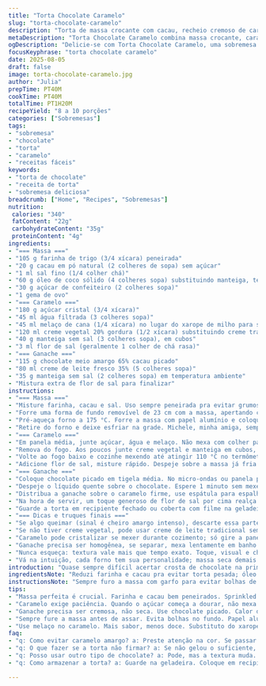 ```yaml
---
title: "Torta Chocolate Caramelo"
slug: "torta-chocolate-caramelo"
description: "Torta de massa crocante com cacau, recheio cremoso de caramelo salgado e cobertura de ganache de chocolate 65%. Alterações para reduzir açúcar, substituir manteiga por óleo de coco na crosta e creme de leite vegetal no caramelo. Técnica envolve cozimento do caramelo até ponto firme, cuidado para não queimar o chocolate na ganache e evitar excesso de farinha na massa. Serve bem de 8 a 10 pessoas, ideal para quem curte doce com toque de sal e textura contrastante. Receita prática para amantes de sobremesa sofisticada e toque caseiro."
metaDescription: "Torta Chocolate Caramelo combina massa crocante, caramelo salgado e ganache 65%. A sobremesa perfeita pra quem adora doce equilibrado."
ogDescription: "Delicie-se com Torta Chocolate Caramelo, uma sobremesa sofisticada com massa crocante, caramelo salgado e ganache cremosa. Experimente essa explosão de sabores."
focusKeyphrase: "torta chocolate caramelo"
date: 2025-08-05
draft: false
image: torta-chocolate-caramelo.jpg
author: "Julia"
prepTime: PT40M
cookTime: PT40M
totalTime: PT1H20M
recipeYield: "8 a 10 porções"
categories: ["Sobremesas"]
tags:
- "sobremesa"
- "chocolate"
- "torta"
- "caramelo"
- "receitas fáceis"
keywords:
- "torta de chocolate"
- "receita de torta"
- "sobremesa deliciosa"
breadcrumb: ["Home", "Recipes", "Sobremesas"]
nutrition: 
 calories: "340"
 fatContent: "22g"
 carbohydrateContent: "35g"
 proteinContent: "4g"
ingredients:
- "=== Massa ==="
- "105 g farinha de trigo (3/4 xícara) peneirada"
- "20 g cacau em pó natural (2 colheres de sopa) sem açúcar"
- "1 ml sal fino (1/4 colher chá)"
- "60 g óleo de coco sólido (4 colheres sopa) substituindo manteiga, temperatura ambiente"
- "30 g açúcar de confeiteiro (2 colheres sopa)"
- "1 gema de ovo"
- "=== Caramelo ==="
- "180 g açúcar cristal (3/4 xícara)"
- "45 ml água filtrada (3 colheres sopa)"
- "45 ml melaço de cana (1/4 xícara) no lugar do xarope de milho para sabor"
- "120 ml creme vegetal 20% gordura (1/2 xícara) substituindo creme tradicional"
- "40 g manteiga sem sal (3 colheres sopa), em cubos"
- "3 ml flor de sal (geralmente 1 colher de chá rasa)"
- "=== Ganache ==="
- "115 g chocolate meio amargo 65% cacau picado"
- "80 ml creme de leite fresco 35% (5 colheres sopa)"
- "35 g manteiga sem sal (2 colheres sopa) em temperatura ambiente"
- "Mistura extra de flor de sal para finalizar"
instructions:
- "=== Massa ==="
- "Misture farinha, cacau e sal. Uso sempre peneirada pra evitar grumos. Em outra tigela, bata óleo de coco com açúcar de confeiteiro até virar creminho meio aerado – não é manteiga mas funciona; adiciona leveza. Coloque a gema, misture. Faça uma cova e incorpore a mistura seca devagar, só até formar massa. Muito mexida endurece, evite."
- "Forre uma forma de fundo removível de 23 cm com a massa, apertando com dedos na base e laterais. Cheese, a textura deve ser grossinha, um pouco áspera. Fure com garfo várias vezes para permitir vapor escapar. Leve à geladeira por uns 35 minutos; se refrigerar menos, massa encolhe no forno."
- "Pré-aqueça forno a 175 °C. Forre a massa com papel alumínio e coloque pesos (grãos como feijão ou bolinhas de cerâmica). Asse por 20 minutos, até bordas firmes e centro apenas começando a firmar. Tire o papel e pesos; asse mais 3 minutos até secar bem o fundo, mas sem queimar."
- "Retire do forno e deixe esfriar na grade. Michele, minha amiga, sempre diz: massa mal assada é desastre garantido com recheio úmido."
- "=== Caramelo ==="
- "Em panela média, junte açúcar, água e melaço. Não mexa com colher para evitar cristalização, apenas gire a panela bem devagar. Fique atento quando a cor mudar para âmbar escuro, é ponto perfeito – cerca de 10 a 12 minutos em fogo médio-baixo."
- "Remova do fogo. Aos poucos junte creme vegetal e manteiga em cubos, cuidado que borbulha feio, quase explode. Mexa com colher de pau até derreter tudo e ficar homogêneo."
- "Volte ao fogo baixo e cozinhe mexendo até atingir 110 °C no termômetro de doce (ponto antes do ponto de bala mole). Se não tiver, quando a calda engrossar e começar a soltar do fundo da panela bem lentamente, está pronto."
- "Adicione flor de sal, misture rápido. Despeje sobre a massa já fria apontando para bordas e nivelando rápido com espátula. Leve para refrigeração forte, pelo menos 1 hora, até firme mas maleável ao toque."
- "=== Ganache ==="
- "Coloque chocolate picado em tigela média. No micro-ondas ou panela pequena, aqueça creme de leite e manteiga só até começar a ferver, não deixe ferver demais pra não separar gordura."
- "Despeje o líquido quente sobre o chocolate. Espere 1 minuto sem mexer para o calor derreter o chocolate devagar, evita ressecamento. Misture delicadamente com fouet até brilho uniforme e textura cremosa."
- "Distribua a ganache sobre o caramelo firme, use espátula para espalhar de modo uniforme. Leve à geladeira por mais ou menos 55 minutos ou até a ganache firmar, mas ainda macia."
- "Na hora de servir, um toque generoso de flor de sal por cima realça o sabor. Corte com faca quente para fatias limpas, isso ajuda a evitar resquícios grudados."
- "Guarde a torta em recipiente fechado ou coberta com filme na geladeira. Consome em até 5 dias para textura e sabor melhores."
- "=== Dicas e truques finais ==="
- "Se algo queimar (sinal é cheiro amargo intenso), descarte essa parte; caramelização precisa ser controlada pra não ficar amargo demais. Se massa rachar ao assar, provavelmente bateu mistura demais ou manteiga estava dura demais. Sempre deixar gordura amolecida ajuda."
- "Se não tiver creme vegetal, pode usar creme de leite tradicional sem problemas, só altera um pouco a textura no final. Para óleo de coco, prefira versão sólida, muda a textura e sabor da crosta, fica menos amanteigado mas mais crocante."
- "Caramelo pode cristalizar se mexer durante cozimento; só gire a panela. Melaço dá profundidade maior, mas substitua por xarope de milho se preferir menos sabor forte."
- "Ganache precisa ser homogênea, se separar, mexa lentamente em banho maria morno para unir novamente, nunca aumente fogo direto."
- "Nunca esqueça: textura vale mais que tempo exato. Toque, visual e cheiro indicam ponto quase sempre antes do relógio."
- "Vá na intuição, cada forno tem sua personalidade; massa seca demais é torta quebradiça, massa mal cozida é compacta e pesada, fique observando bordas para não perder o ponto."
introduction: "Quase sempre difícil acertar crosta de chocolate na primeira tentativa, né? Já tentei mil variações, umas deram torta de pedreira, outras ficaram quase líquidas por dentro. Trocando manteiga por óleo de coco ganhei crocância extra e sabor mais leve, e usar melaço no caramelo mudou o jogo para um perfil mais profundo e complexo. Nada muito doce, apesar do açúcar, e a flor de sal no final sela tudo com aquela explosão de sabor. Ganache de chocolate meio amargo evita que fique muito enjoativo e ajuda na textura final. Aprendi que técnica, paciência e atenção nos detalhes fazem toda a diferença para tirar do forno uma sobremesa que emociona, com toque clássico e modernidade brasileira."
ingredientsNote: "Reduzi farinha e cacau pra evitar torta pesada; óleo de coco no lugar da manteiga nunca falha pra crocância e sabor sutil; para o caramelo, melaço de cana substitui o xarope de milho com um toque mais artesanal, menos doce direto, mais sabor. Creme vegetal é uma boa opção para quem evita laticínios, tem menos gordura saturada e mantém a cremosidade do caramelo. Na ganache, diminui o teor do chocolate para 65% para suavizar a intensidade, equilibrar melhor sabores e facilitar a textura fluida. Tudo pensado para equilibrar doce, salgado, textura e personalidade."
instructionsNote: "Sempre furo a massa com garfo para evitar bolhas de ar que quebram a estrutura depois, demorando 35 a 40 minutos na geladeira para conservação da forma; durante o cozimento do caramelo, evito mexer para não causar cristalização, mexo só depois que tiro do fogo para adicionar ingredientes frios e criar a textura ideal. Gosto de controlar a temperatura do caramelo com termômetro culinário, facilita muito e previne amargo. Ganache fica melhor quando o creme bem quente derrete o chocolate com calma, por isso espere antes de mexer. No final, deixar a torta firme na geladeira não só define sabores, mas evita que o corte crie bagunça. O segredo está na regularidade das temperaturas, nas pausas pra observar e na vontade de repetir, aprender com cada fornada."
tips:
- "Massa perfeita é crucial. Farinha e cacau bem peneirados. Sprinkled de sal, só um pouco. Lembre-se, não trabalhe demais a massa. Quer que ela fique leve. Se ficar dura, já era. Use óleo de coco sólido, textura muda muito."
- "Caramelo exige paciência. Quando o açúcar começa a dourar, não mexa. Apenas gire a panela devagar. Use um termômetro se puder. 110 °C é o ponto certo. Se não tiver, olhe a textura. Se solta do fundo lentamente, tá na área."
- "Ganache precisa ser cremosa, não seca. Use chocolate picado. Calor do creme e manteiga derretendo devagar no chocolate. Mexa depois de um minuto. Evita que tudo endureça. Olhe a consistência antes de colocar na geladeira. Fica melhor se homogênea."
- "Sempre fure a massa antes de assar. Evita bolhas no fundo. Papel alumínio é amigo. Usa pesos pra dar firmeza. Ideal deixar gelar, assim mantém a forma. Se tiver rachar, pode ter batido demais."
- "Use melaço no caramelo. Mais sabor, menos doce. Substituto do xarope de milho. E o creme vegetal? Great pra quem não pode laticínios. Mantém cremosidade. Quer mais sabor? Use creme de leite tradicional, mas fica diferente."
faq:
- "q: Como evitar caramelo amargo? a: Preste atenção na cor. Se passar do âmbar, caramelo amarga. O cheiro muda também. Melhor tirar antes do que arriscar. Melaço também ajuda."
- "q: O que fazer se a torta não firmar? a: Se não gelou o suficiente, pode ser. Caramelo deve estar firme. Geladeira forte é necessária. Não deixe fora muito tempo antes de servir."
- "q: Posso usar outro tipo de chocolate? a: Pode, mas a textura muda. Chocolate muito doce? Ganache pode ficar enjoativa. Melhore usando meio amargo, assim equilibra bem."
- "q: Como armazenar a torta? a: Guarde na geladeira. Coloque em recipiente fechado. Excesso de umidade pode afetar a textura. Melhor consumir em até 5 dias. Mas se não ficar, pode congelar."

---
```

